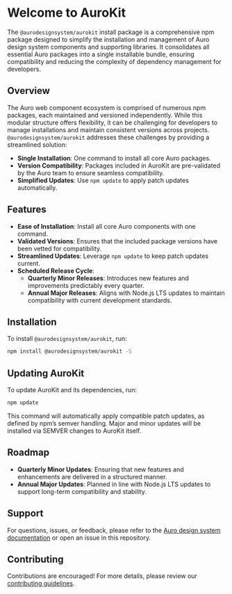# Welcome to AuroKit

The `@aurodesignsystem/aurokit` install package is a comprehensive npm package designed to simplify the installation and management of Auro design system components and supporting libraries. It consolidates all essential Auro packages into a single installable bundle, ensuring compatibility and reducing the complexity of dependency management for developers.

## Overview

The Auro web component ecosystem is comprised of numerous npm packages, each maintained and versioned independently. While this modular structure offers flexibility, it can be challenging for developers to manage installations and maintain consistent versions across projects. `@aurodesignsystem/aurokit` addresses these challenges by providing a streamlined solution:

- **Single Installation**: One command to install all core Auro packages.
- **Version Compatibility**: Packages included in AuroKit are pre-validated by the Auro team to ensure seamless compatibility.
- **Simplified Updates**: Use `npm update` to apply patch updates automatically.

## Features

- **Ease of Installation**: Install all core Auro components with one command.
- **Validated Versions**: Ensures that the included package versions have been vetted for compatibility.
- **Streamlined Updates**: Leverage `npm update` to keep patch updates current.
- **Scheduled Release Cycle**:
  - **Quarterly Minor Releases**: Introduces new features and improvements predictably every quarter.
  - **Annual Major Releases**: Aligns with Node.js LTS updates to maintain compatibility with current development standards.

## Installation

To install `@aurodesignsystem/aurokit`, run:

```bash
npm install @aurodesignsystem/aurokit -S
```

## Updating AuroKit

To update AuroKit and its dependencies, run:

```bash
npm update
```

This command will automatically apply compatible patch updates, as defined by npm’s semver handling. Major and minor updates will be installed via SEMVER changes to AuroKit itself. 

## Roadmap

- **Quarterly Minor Updates**: Ensuring that new features and enhancements are delivered in a structured manner.
- **Annual Major Updates**: Planned in line with Node.js LTS updates to support long-term compatibility and stability.

## Support

For questions, issues, or feedback, please refer to the [Auro design system documentation](https://auro.alaskaair.com) or open an issue in this repository.

## Contributing

Contributions are encouraged! For more details, please review our [contributing guidelines](./CONTRIBUTING.md).
